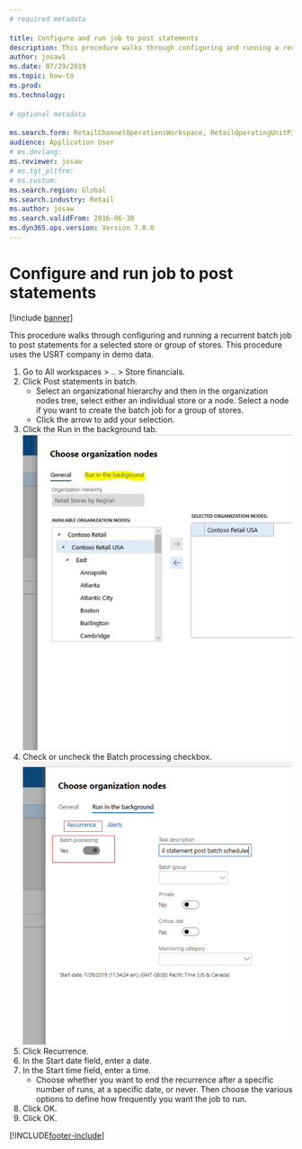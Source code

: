 ```yaml
--- 
# required metadata 
 
title: Configure and run job to post statements
description: This procedure walks through configuring and running a recurrent batch job to post statements for a selected store or group of stores. 
author: josaw1
ms.date: 07/29/2019
ms.topic: how-to 
ms.prod:  
ms.technology:  
 
# optional metadata 
 
ms.search.form: RetailChannelOperationsWorkspace, RetailOperatingUnitPicker, SysRecurrence   
audience: Application User 
# ms.devlang:  
ms.reviewer: josaw
# ms.tgt_pltfrm:  
# ms.custom:  
ms.search.region: Global
ms.search.industry: Retail
ms.author: josaw
ms.search.validFrom: 2016-06-30 
ms.dyn365.ops.version: Version 7.0.0 
---
```

# Configure and run job to post statements

[!include [banner](../includes/banner.md)]

This procedure walks through configuring and running a recurrent batch job to post statements for a selected store or group of stores. This procedure uses the USRT company in demo data.

1. Go to All workspaces > .. > Store financials.
2. Click Post statements in batch.
    * Select an organizational hierarchy and then in the organization nodes tree, select either an individual store or a node. Select a node if you want to create the batch job for a group of stores.  
    * Click the arrow to add your selection.  
3. Click the Run in the background tab.
![Run in the background.](../dev-itpro/media/runbackground.png "Run in the background") 
4. Check or uncheck the Batch processing checkbox.
![Batch Processing.](../dev-itpro/media/batchprocessing.png "Batch Processing & Recurrance") 
5. Click Recurrence.
6. In the Start date field, enter a date.
7. In the Start time field, enter a time.
    * Choose whether you want to end the recurrence after a specific number of runs, at a specific date, or never. Then choose the various options to define how frequently you want the job to run.  
8. Click OK.
9. Click OK.



[!INCLUDE[footer-include](../../includes/footer-banner.md)]